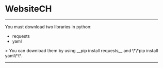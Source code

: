# WebsiteCH

---

You must download two libraries in python:
<ul>
  <li>requests</li>
  <li>yaml</li>
</ul>
> You can download them by using __pip install requests__ and \*\*pip install yaml\*\*.

---
